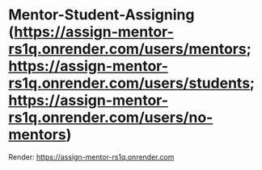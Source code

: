 # Mentor-Student-Assigning (https://assign-mentor-rs1q.onrender.com/users/mentors; https://assign-mentor-rs1q.onrender.com/users/students; https://assign-mentor-rs1q.onrender.com/users/no-mentors)

Render: https://assign-mentor-rs1q.onrender.com
